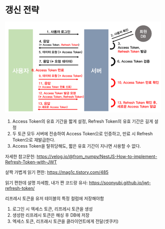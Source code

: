 # 갱신 전략

![리다이렉트](/images/jwt-refresh.png)

1. Access Token의 유효 기간을 짧게 설정, Refresh Token의 유효 기간은 길게 설정
2. 두 토큰 모두 서버에 전송하여 Access Token으로 인증하고, 만료 시 Refresh Token으로 재발급한다.
3. Access Token을 탈취당해도, 짧은 유효 기간이 지나면 사용할 수 없다.

자세한 참고문헌: https://velog.io/@from_numpy/NestJS-How-to-implement-Refresh-Token-with-JWT

살짝 가볍게 읽기 편한: https://mag1c.tistory.com/485

읽기 편한데 설명 자세함, 내가 짠 코드랑 유사: https://soonyubi.github.io/jwt-refresh-token/

리프레시 토큰을 유저 테이블의 특정 컬럼에 저장해야함

1. 로그인 시 엑세스 토큰, 리프레시 토큰을 생성
2. 생성한 리프레시 토큰은 해싱 후 DB에 저장
3. 엑세스 토큰, 리프래시 토큰을 클라이언트에게 전달(셋쿠키)
